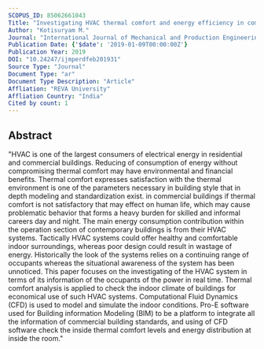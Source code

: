 ```yaml
---
SCOPUS_ID: 85062661043
Title: "Investigating HVAC thermal comfort and energy efficiency in commercial buildings"
Author: "Kotisuryam M."
Journal: "International Journal of Mechanical and Production Engineering Research and Development"
Publication Date: {'$date': '2019-01-09T00:00:00Z'}
Publication Year: 2019
DOI: "10.24247/ijmperdfeb201931"
Source Type: "Journal"
Document Type: "ar"
Document Type Description: "Article"
Affliation: "REVA University"
Affliation Country: "India"
Cited by count: 1
---
```


## Abstract
"HVAC is one of the largest consumers of electrical energy in residential and commercial buildings. Reducing of consumption of energy without compromising thermal comfort may have environmental and financial benefits. Thermal comfort expresses satisfaction with the thermal environment is one of the parameters necessary in building style that in depth modeling and standardization exist. in commercial buildings if thermal comfort is not satisfactory that may effect on human life, which may cause problematic behavior that forms a heavy burden for skilled and informal careers day and night. The main energy consumption contribution within the operation section of contemporary buildings is from their HVAC systems. Tactically HVAC systems could offer healthy and comfortable indoor surroundings, whereas poor design could result in wastage of energy. Historically the look of the systems relies on a continuing range of occupants whereas the situational awareness of the system has been unnoticed. This paper focuses on the investigating of the HVAC system in terms of its information of the occupants of the power in real time. Thermal comfort analysis is applied to check the indoor climate of buildings for economical use of such HVAC systems. Computational Fluid Dynamics (CFD) is used to model and simulate the indoor conditions. Pro-E software used for Building information Modeling (BIM) to be a platform to integrate all the information of commercial building standards, and using of CFD software check the inside thermal comfort levels and energy distribution at inside the room."
